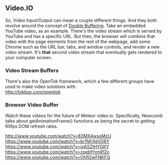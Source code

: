 ## Video.IO

So, Video Input/Output can mean a couple different things. And they both revolve around the concept of [Double Buffering](http://en.wikipedia.org/wiki/Multiple_buffering).  Take an embedded YouTube video, as an example. There's the video stream which is served by YouTube and has a specific URL.  But then, the browser will combine that video with the page elements from the rest of the webpage, add some Chrome such as the URL bar, tabs, and window controls, and render a new video stream.  It's **that** second video stream that eventually gets rendered to your computer screen.  


### Video Stream Buffers  
There's also the OpenTok framework, which a few different groups have used to make video solutions with.  
http://tokbox.com/opentok


### Browser Video Buffer  
Watch these videos for the future of Meteor video.io.  Specifically, Newcomb talks about getAnimationFrame() functions as being the secret to getting 60fps DOM refresh rates.  

  http://www.youtube.com/watch?v=83MX4wsoMzU
  https://www.youtube.com/watch?v=br1NhXeVD6Y  
  https://www.youtube.com/watch?v=ixASZtHYGKY  
  https://www.youtube.com/watch?v=zpebYhm8f2o  
  https://www.youtube.com/watch?v=OhfI2wFNKFQ  
